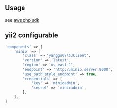 ## Usage
see [aws php sdk](https://docs.aws.amazon.com/sdk-for-php/v3/developer-guide/getting-started_installation.html)

## yii2 configurable

```php
'components' => [
    'minio' => [
        'class' => 'yanggs07\S3Client',
        'version' => 'latest',
        'region' => 'us-east-1',
        'endpoint' => 'http://minio.server:9000',
        'use_path_style_endpoint' => true,
        'credentials' => [
            'key' => 'minioadmin',
            'secret' => 'minioadmin',
        ],
    ],
]

```
